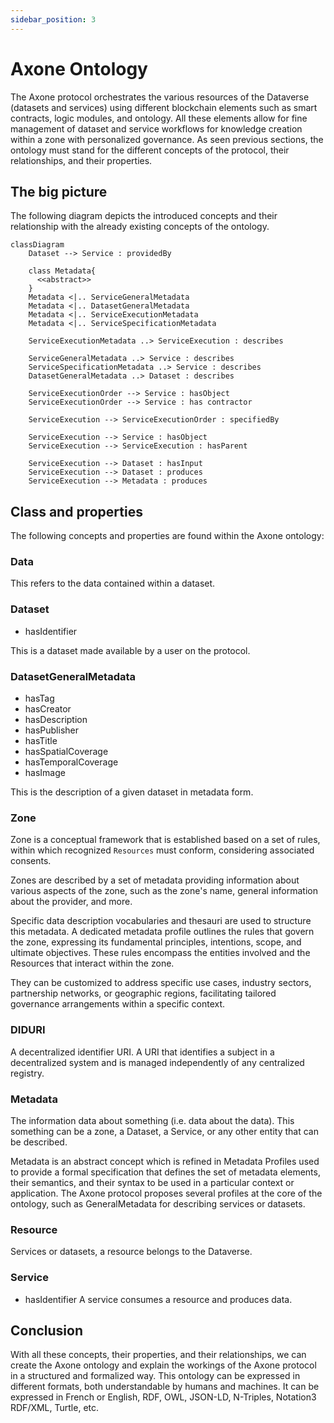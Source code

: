 ```yaml
---
sidebar_position: 3
---
```


# Axone Ontology

The Axone protocol orchestrates the various resources of the Dataverse (datasets and services) using different blockchain elements such as smart contracts, logic modules, and ontology. All these elements allow for fine management of dataset and service workflows for knowledge creation within a zone with personalized governance. As seen previous sections, the ontology must stand for the different concepts of the protocol, their relationships, and their properties.

## The big picture

The following diagram depicts the introduced concepts and their relationship with the already existing concepts of the ontology.

```mermaid
classDiagram
    Dataset --> Service : providedBy

    class Metadata{
      <<abstract>>
    }
    Metadata <|.. ServiceGeneralMetadata
    Metadata <|.. DatasetGeneralMetadata
    Metadata <|.. ServiceExecutionMetadata
    Metadata <|.. ServiceSpecificationMetadata

    ServiceExecutionMetadata ..> ServiceExecution : describes

    ServiceGeneralMetadata ..> Service : describes
    ServiceSpecificationMetadata ..> Service : describes
    DatasetGeneralMetadata ..> Dataset : describes

    ServiceExecutionOrder --> Service : hasObject
    ServiceExecutionOrder --> Service : has contractor

    ServiceExecution --> ServiceExecutionOrder : specifiedBy

    ServiceExecution --> Service : hasObject
    ServiceExecution --> ServiceExecution : hasParent

    ServiceExecution --> Dataset : hasInput
    ServiceExecution --> Dataset : produces
    ServiceExecution --> Metadata : produces
```

## Class and properties

The following concepts and properties are found within the Axone ontology:

### Data

This refers to the data contained within a dataset.

### Dataset

- hasIdentifier

This is a dataset made available by a user on the protocol.

### DatasetGeneralMetadata

- hasTag
- hasCreator
- hasDescription
- hasPublisher
- hasTitle
- hasSpatialCoverage
- hasTemporalCoverage
- hasImage

This is the description of a given dataset in metadata form.

### Zone

Zone is a conceptual framework that is established based on a set of rules, within which recognized `Resources` must conform, considering associated consents.

Zones are described by a set of metadata providing information about various aspects of the zone, such as the zone's name, general information about the provider, and more.

Specific data description vocabularies and thesauri are used to structure this metadata. A dedicated metadata profile outlines the rules that govern the zone, expressing its fundamental principles, intentions, scope, and ultimate objectives. These rules encompass the entities involved and the Resources that interact within the zone.

They can be customized to address specific use cases, industry sectors, partnership networks, or geographic regions, facilitating tailored governance arrangements within a specific context.

### DIDURI

A decentralized identifier URI. A URI that identifies a subject in a decentralized system and is managed independently of any centralized registry.

### Metadata

The information data about something (i.e. data about the data). This something can be a zone, a Dataset, a Service, or any other entity that can be described.

Metadata is an abstract concept which is refined in Metadata Profiles used to provide a formal specification that defines the set of metadata elements, their semantics, and their syntax to be used in a particular context or application. The Axone protocol proposes several profiles at the core of the ontology, such as GeneralMetadata for describing services or datasets.

### Resource

Services or datasets, a resource belongs to the Dataverse.

### Service

- hasIdentifier
  A service consumes a resource and produces data.

## Conclusion

With all these concepts, their properties, and their relationships, we can create the Axone ontology and explain the workings of the Axone protocol in a structured and formalized way. This ontology can be expressed in different formats, both understandable by humans and machines. It can be expressed in French or English, RDF, OWL, JSON-LD, N-Triples, Notation3 RDF/XML, Turtle, etc.
